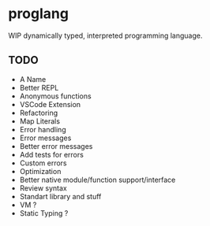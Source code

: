 # proglang

WIP dynamically typed, interpreted programming language.

## TODO

- A Name
- Better REPL
- Anonymous functions
- VSCode Extension
- Refactoring
- Map Literals
- Error handling
- Error messages
- Better error messages
- Add tests for errors
- Custom errors
- Optimization
- Better native module/function support/interface
- Review syntax
- Standart library and stuff
- VM ?
- Static Typing ?
